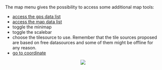 The map menu gives the possibility to access some additional map tools:

  * [access the gps data list](GpsDataList2.md)
  * [access the map data list](MapDataList2.md)
  * toggle the minimap
  * toggle the scalebar
  * choose the tilesource to use. Remember that the tile sources proposed are based on free datasources and some of them might be offline for any reason.
  * [go to coordinate](GoTo2.md)

<p align='center'><img src='http://wiki.geopaparazzi.googlecode.com/git/images2/23_map_menu.png' /></p>